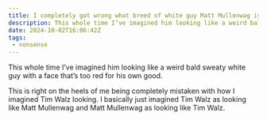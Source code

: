 ```yaml
---
title: I completely got wrong what breed of white guy Matt Mullenwag is
description: This whole time I’ve imagined him looking like a weird bald sweaty white guy with a face that’s too red for his own good.
date: 2024-10-02T16:06:42Z
tags:
 - nonsense
---
```


This whole time I’ve imagined him looking like a weird bald sweaty white guy with a face that’s too red for his own good.

This is right on the heels of me being completely mistaken with how I imagined Tim Walz looking. I basically just imagined Tim Walz as looking like Matt Mullenwag and Matt Mullenwag as looking like Tim Walz.